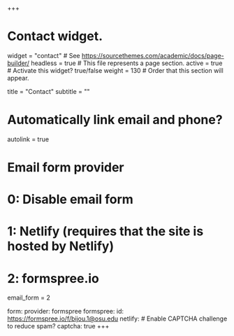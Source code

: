 +++
# Contact widget.
widget = "contact"  # See https://sourcethemes.com/academic/docs/page-builder/
headless = true  # This file represents a page section.
active = true  # Activate this widget? true/false
weight = 130  # Order that this section will appear.

title = "Contact"
subtitle = ""

# Automatically link email and phone?
autolink = true

# Email form provider
#   0: Disable email form
#   1: Netlify (requires that the site is hosted by Netlify)
#   2: formspree.io
email_form = 2

  form:
    provider: formspree
    formspree:
      id: https://formspree.io/f/bijou.1@osu.edu
    netlify:
      # Enable CAPTCHA challenge to reduce spam?
      captcha: true
+++

